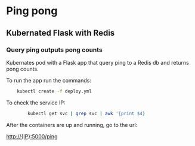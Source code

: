 # Ping pong
## Kubernated Flask with Redis 
### Query ping outputs pong counts 

Kubernates pod with a Flask app that query ping to a Redis db and returns pong counts.

To run the app run the commands:

```bash
	kubectl create -f deploy.yml
```

To check the service IP:
```bash
        kubectl get svc | grep svc | awk '{print $4}
```

After the containers are up and running, go to the url:

[http://{IP}:5000/ping](http://localhost:5000/ping)
